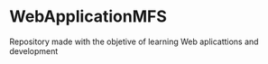 # WebApplicationMFS
Repository made with the objetive of learning Web aplicattions and development 

